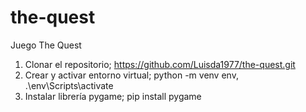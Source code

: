 # the-quest
Juego The Quest

1. Clonar el repositorio; https://github.com/Luisda1977/the-quest.git
2. Crear y activar entorno virtual; python -m venv env, .\env\Scripts\activate
3. Instalar librería pygame; pip install pygame